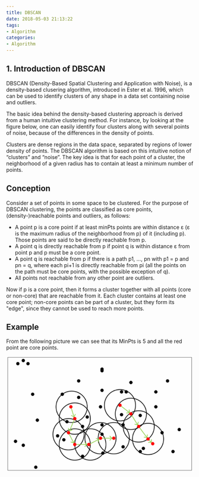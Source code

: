 ```yaml
---
title: DBSCAN
date: 2018-05-03 21:13:22
tags:
- Algorithm
categories:
- Algorithm
---
```

## 1. Introduction of DBSCAN
DBSCAN (Density-Based Spatial Clustering and Application with Noise), is a density-based clusering algorithm, introduced in Ester et al. 1996, which can be used to identify clusters of any shape in a data set containing noise and outliers.

The basic idea behind the density-based clustering approach is derived from a human intuitive clustering method. For instance, by looking at the figure below, one can easily identify four clusters along with several points of noise, because of the differences in the density of points.

Clusters are dense regions in the data space, separated by regions of lower density of points. The DBSCAN algorithm is based on this intuitive notion of “clusters” and “noise”. The key idea is that for each point of a cluster, the neighborhood of a given radius has to contain at least a minimum number of points.

## Conception
Consider a set of points in some space to be clustered. For the purpose of DBSCAN clustering, the points are classified as core points, (density-)reachable points and outliers, as follows:

- A point p is a core point if at least minPts points are within distance ε (ε is the maximum radius of the neighborhood from p) of it (including p). Those points are said to be directly reachable from p.
- A point q is directly reachable from p if point q is within distance ε from point p and p must be a core point.
- A point q is reachable from p if there is a path p1, ..., pn with p1 = p and pn = q, where each pi+1 is directly reachable from pi (all the points on the path must be core points, with the possible exception of q).
- All points not reachable from any other point are outliers.

Now if p is a core point, then it forms a cluster together with all points (core or non-core) that are reachable from it. Each cluster contains at least one core point; non-core points can be part of a cluster, but they form its "edge", since they cannot be used to reach more points.

## Example
From the following picture we can see that its MinPts is 5 and all the red point are core points.

![](./Algorithm-DataMining-DBSCAN/1.png)